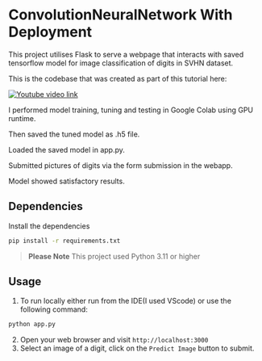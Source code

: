 
# ConvolutionNeuralNetwork With Deployment
This project utilises Flask to serve a webpage that interacts with saved tensorflow model for image classification of digits in SVHN dataset. 

This is the codebase that was created as part of this tutorial here:

[![Youtube video link](http://img.youtube.com/vi/0nr6TPKlrN0/0.jpg)](http://www.youtube.com/watch?v=0nr6TPKlrN0)

I performed model training, tuning and testing in Google Colab using GPU runtime.

Then saved the tuned model as .h5 file.

Loaded the saved model in app.py.

Submitted pictures of digits via the form submission in the webapp.

Model showed satisfactory results.

## Dependencies
Install the dependencies 
``` bash
pip install -r requirements.txt
```

> **Please Note** This project used Python 3.11 or higher 

## Usage
1. To run locally either run from the IDE(I used VScode) or use the following command:
```bash
python app.py
```

2. Open your web browser and visit `http://localhost:3000`
3. Select an image of a digit,  click on the `Predict Image` button to submit.


